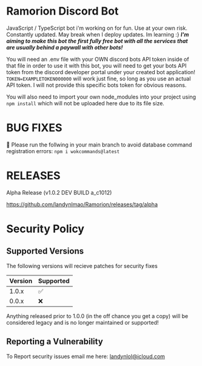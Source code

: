 # Ramorion Discord Bot 
JavaScript / TypeScript bot i'm working on for fun. Use at your own risk. Constantly updated. May break when I deploy updates. Im learning :}
***I'm aiming to make this bot the first fully free bot with all the services that are usually behind a paywall with other bots!***

You will need an .env file with your OWN discord bots API token inside of that file in order to use it with this bot, you will need to get your bots API token from the discord developer portal under your created bot application! ```TOKEN=EXAMPLETOKEN000000``` will work just fine, so long as you use an actual API token. I will not provide this specific bots token for obvious reasons.

You will also need to import your own node_modules into your project using ```npm install``` which will not be uploaded here due to its file size.

# BUG FIXES

:red_circle: Please run the follwing in your main branch to avoid database command registration errors: ```npm i wokcommands@latest```

# RELEASES

Alpha Release (v1.0.2 DEV BUILD a_c1012)

https://github.com/landynlmao/Ramorion/releases/tag/alpha


# Security Policy

## Supported Versions

The following versions will recieve patches for security fixes

| Version | Supported          |
| ------- | ------------------ |
| 1.0.x   | :white_check_mark: |
| 0.0.x   | :x:                |

Anything released prior to 1.0.0 (in the off chance you get a copy) will be considered legacy and is no longer maintained or supported!

## Reporting a Vulnerability

To Report security issues email me here: landynlol@icloud.com
